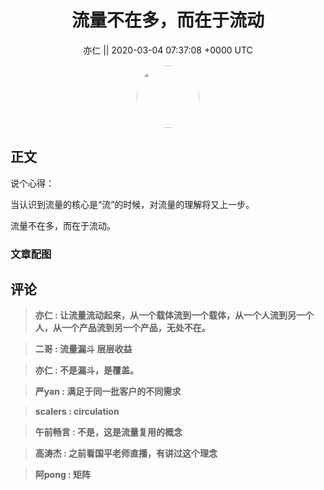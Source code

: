 <h1 align="center">流量不在多，而在于流动</h1>




<p align="center">
    <a>亦仁 || 2020-03-04 07:37:08 &#43;0000 UTC</a>
</p>

<div align="center">
    <img src="https://images.zsxq.com/Fn3NQqCN8nuGF86yZPXSbEsl0mb3?e=1590940799&amp;token=kIxbL07-8jAj8w1n4s9zv64FuZZNEATmlU_Vm6zD:pfbNc8W3hS0oYG_hyXXh_rHMHuc=" width="100" height="100" style="border:1px solid;border-radius:50%; color:#ffffff"/>
</div>




## 正文

<div>
说个心得：

当认识到流量的核心是“流”的时候，对流量的理解将又上一步。

流量不在多，而在于流动。
</div>

### 文章配图

<div class="image" align="center">

</div>


## 评论

<div align="left">
<div>

<blockquote >
<span> <strong>亦仁 : 让流量流动起来，从一个载体流到一个载体，从一个人流到另一个人，从一个产品流到另一个产品，无处不在。 </strong></span>
</blockquote>

<blockquote >
<span> <strong>二哥 : 流量漏斗 层层收益 </strong></span>
</blockquote>

<blockquote >
<span> <strong>亦仁 : 不是漏斗，是覆盖。 </strong></span>
</blockquote>

<blockquote >
<span> <strong>严yan : 满足于同一批客户的不同需求 </strong></span>
</blockquote>

<blockquote >
<span> <strong>scalers : circulation </strong></span>
</blockquote>

<blockquote >
<span> <strong>午前畅言 : 不是，这是流量复用的概念 </strong></span>
</blockquote>

<blockquote >
<span> <strong>高涛杰 : 之前看国平老师直播，有讲过这个理念 </strong></span>
</blockquote>

<blockquote >
<span> <strong>阿pong : 矩阵 </strong></span>
</blockquote>

</div>
</div>